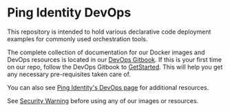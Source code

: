 # Ping Identity DevOps

This repository is intended to hold various declarative code deployment examples for commonly used orchestration tools.

The complete collection of documentation for our Docker images and DevOps resources is located in our [DevOps Gitbook](https://pingidentity-devops.gitbook.io/devops/).
If this is your first time on our repo, follow the DevOps Gitbook to [GetStarted](https://pingidentity-devops.gitbook.io/devops/getstarted). This will help you get any necessary pre-requisites taken care of. 


You can also see [Ping Identity's DevOps page](https://www.pingidentity.com/content/developer/en/devops.html) for additional resources.

See [Security Warning](SECURITY.md) before using any of our images or resources.